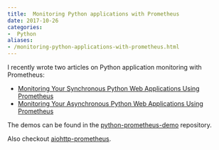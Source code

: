```yaml
---
title:  Monitoring Python applications with Prometheus
date: 2017-10-26
categories:
-  Python
aliases:
- /monitoring-python-applications-with-prometheus.html
---
```



I recently wrote two articles on Python application monitoring with Prometheus:

- [Monitoring Your Synchronous Python Web Applications Using Prometheus](https://blog.codeship.com/monitoring-your-synchronous-python-web-applications-using-prometheus/)
- [Monitoring Your Asynchronous Python Web Applications Using Prometheus](https://blog.codeship.com/monitoring-your-asynchronous-python-web-applications-using-prometheus/)

The demos can be found in the [python-prometheus-demo](https://github.com/amitsaha/python-prometheus-demo) repository.

Also checkout [aiohttp-prometheus](https://github.com/amitsaha/aiohttp-prometheus).
